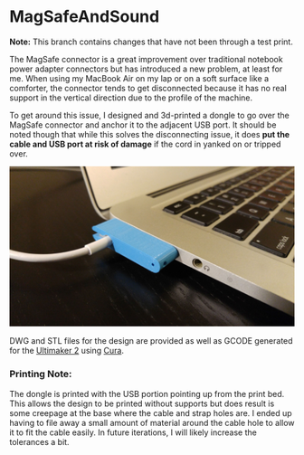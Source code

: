 MagSafeAndSound
===============

**Note:** This branch contains changes that have not been through a test print.

The MagSafe connector is a great improvement over traditional notebook power adapter connectors but has introduced a new problem, at least for me. When using my MacBook Air on my lap or on a soft surface like a comforter, the connector tends to get disconnected because it has no real support in the vertical direction due to the profile of the machine.

To get around this issue, I designed and 3d-printed a dongle to go over the MagSafe connector and anchor it to the adjacent USB port. It should be noted though that while this solves the disconnecting issue, it does **put the cable and USB port at risk of damage** if the cord in yanked on or tripped over. 

![Dongle in Use](https://github.com/jmc734/MagSafeAndSound/blob/master/photos/mss03.jpg)

DWG and STL files for the design are provided as well as GCODE generated for the [Ultimaker 2](https://ultimaker.com) using [Cura](https://ultimaker.com/en/products/cura-software). 

### Printing Note:
The dongle is printed with the USB portion pointing up from the print bed. This allows the design to be printed without supports but does result is some creepage at the base where the cable and strap holes are. I ended up having to file away a small amount of material around the cable hole to allow it to fit the cable easily. In future iterations, I will likely increase the tolerances a bit. 
